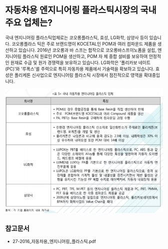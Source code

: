 # 자동차용 엔지니어링 플라스틱시장의 국내 주요 업체는?

국내 엔지니어링 플라스틱업체로는 코오롱플라스틱, 효성, LG화학, 삼양사 등이 있습니다. 코오롱플라스
틱은 주로 브랜드명이 KOCETAL인 POM과 여러 컴파운드 제품을 생산하고 있습니다. 2016년 코오롱과 바
스프는 합작으로 코오롱바스프이노폼을 설립, 엔지니어링 플라스틱 원료인 POM을 생산하고, POM 자
체 중합 설비를 보유하여 안정적인 원재료 수급 및 원가 경쟁력을 보유하고 있습니다. LG화학은 '폴리카보
네이트(PC)'와 '루폭스'를 주력으로 특히 자동차용 제품에서 기술력을 확보하고 있습니다. 효성은 폴리케톤
신사업으로 엔지니어링 플라스틱 시장에서 점진적으로 영역을 확대중입니다. 

![](./images/자동차용엔지니어링플라스틱_Q13_1_2.PNG) 


## 참고문서
- 27-2016_자동차용_엔지니어링_플라스틱.pdf 